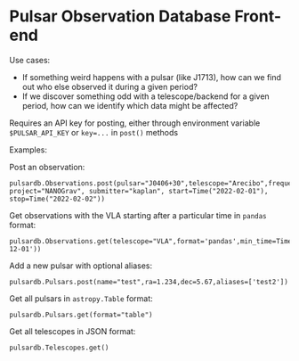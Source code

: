 # Pulsar Observation Database Front-end

Use cases:
* If something weird happens with a pulsar (like J1713), how can we find out who else observed it during a given period?
* If we discover something odd with a telescope/backend for a given period, how can we identify which data might be affected?


Requires an API key for posting, either through environment variable `$PULSAR_API_KEY` or `key=...` in `post()` methods

Examples:

Post an observation:
```
pulsardb.Observations.post(pulsar="J0406+30",telescope="Arecibo",frequency=200*u.MHz, project="NANOGrav", submitter="kaplan", start=Time("2022-02-01"), stop=Time("2022-02-02"))
```

Get observations with the VLA starting after a particular time in `pandas` format:
```
pulsardb.Observations.get(telescope="VLA",format='pandas',min_time=Time('2019-12-01'))
```

Add a new pulsar with optional aliases:
```
pulsardb.Pulsars.post(name="test",ra=1.234,dec=5.67,aliases=['test2'])
```

Get all pulsars in `astropy.Table` format:
```
pulsardb.Pulsars.get(format="table")
```

Get all telescopes in JSON format:
```
pulsardb.Telescopes.get()
```
